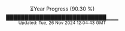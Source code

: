 <p align="center">
⏳Year Progress (90.30 %)<br>
███████████████████████████▁▁▁ <br>
<sub>Updated: Tue, 26 Nov 2024 12:04:43 GMT</sub>
</p>

